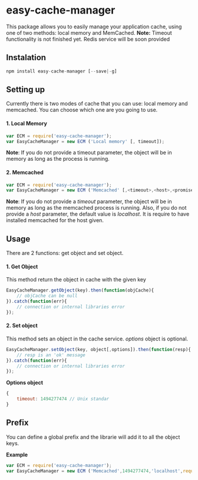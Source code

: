 # easy-cache-manager
This package allows you to easily manage your application cache, using one of two methods: local memory and MemCached.
**Note:** Timeout functionality is not finished yet. Redis service will be soon provided

## Instalation
```javascript
npm install easy-cache-manager [--save|-g]
```
## Setting up
Currently there is two modes of cache that you can use: local memory and memcached. You can choose which one are you going to use.
 
#### 1. Local Memory
```javascript
var ECM = require('easy-cache-manager');
var EasyCacheManager = new ECM ('Local memory' [, timeout]);
```
**Note**: If you do not provide a timeout parameter, the object will be in memory as long as the process is running.

#### 2. Memcached
```javascript
var ECM = require('easy-cache-manager');
var EasyCacheManager = new ECM ('Memcached' [,<timeout>,<host>,<promiseObject>,<globalPrefix>]);
```
**Note**: If you do not provide a *timeout* parameter, the object will be in memory as long as the memcached process is running. Also, if you do not provide a *host* parameter, the default value is *localhost*. It is require to have installed memcached for the host given.

## Usage

There are 2 functions: get object and set object.

#### 1. Get Object
This method return the object in cache with the given key
```javascript
EasyCacheManager.getObject(key).then(function(objCache){
    // objCache can be null
}).catch(function(err){
    // connection or internal libraries error
});
```
#### 2. Set object
This method sets an object in the cache service. *options* object is optional.
```javascript
EasyCacheManager.setObject(key, object[,options]).then(function(resp){
    // resp is an 'ok' message
}).catch(function(err){
    // connection or internal libraries error
});
```
**Options object**
```javascript
{
    timeout: 1494277474 // Unix standar
}
```

## Prefix

You can define a global prefix and the librarie will add it to all the object keys.

**Example**
```javascript
var ECM = require('easy-cache-manager');
var EasyCacheManager = new ECM ('Memcached',1494277474,'localhost',require('bluebird'),'prefix_');
```